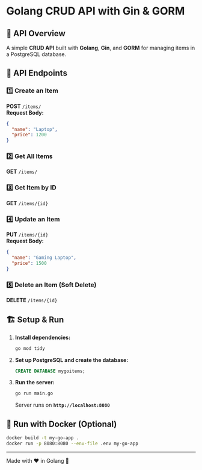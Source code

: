 # Golang CRUD API with Gin & GORM

## 📌 API Overview  
A simple **CRUD API** built with **Golang**, **Gin**, and **GORM** for managing items in a PostgreSQL database.  

## 🚀 API Endpoints  

### **1️⃣ Create an Item**  
**POST** `/items/`  
**Request Body:**  
```json
{
  "name": "Laptop",
  "price": 1200
}
```

### **2️⃣ Get All Items**  
**GET** `/items/`  

### **3️⃣ Get Item by ID**  
**GET** `/items/{id}`  

### **4️⃣ Update an Item**  
**PUT** `/items/{id}`  
**Request Body:**  
```json
{
  "name": "Gaming Laptop",
  "price": 1500
}
```

### **5️⃣ Delete an Item (Soft Delete)**  
**DELETE** `/items/{id}`  

## 🏗️ Setup & Run  
1. **Install dependencies:**  
   ```bash
   go mod tidy
   ```  
2. **Set up PostgreSQL and create the database:**  
   ```sql
   CREATE DATABASE mygoitems;
   ```  
3. **Run the server:**  
   ```bash
   go run main.go
   ```  
   Server runs on **`http://localhost:8080`**  

## 🐳 Run with Docker (Optional)  
```bash
docker build -t my-go-app .
docker run -p 8080:8080 --env-file .env my-go-app
```

---

Made with ❤️ in Golang 🚀
